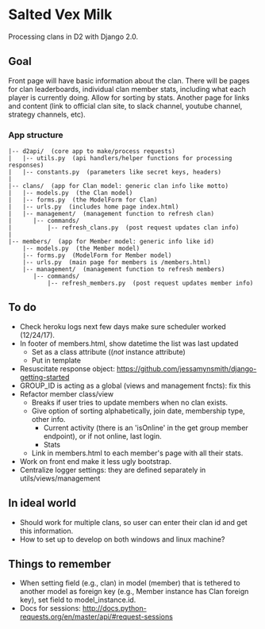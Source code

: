 # Salted Vex Milk
Processing clans in D2 with Django 2.0.

## Goal
Front page will have basic information about the clan. There will be pages for clan leaderboards, individual clan member stats, including what each player is currently doing.  Allow for sorting by stats. Another page for links and content (link to official clan site, to slack channel, youtube channel, strategy channels, etc).

### App structure
    |-- d2api/  (core app to make/process requests)   
    |   |-- utils.py  (api handlers/helper functions for processing responses)    
    |   |-- constants.py  (parameters like secret keys, headers)    
    |       
    |-- clans/  (app for Clan model: generic clan info like motto)    
    |   |-- models.py  (the Clan model)    
    |   |-- forms.py  (the ModelForm for Clan)    
    |   |-- urls.py  (includes home page index.html)    
    |   |-- management/  (management function to refresh clan)
    |      |-- commands/  
    |          |-- refresh_clans.py  (post request updates clan info)
    |    
    |-- members/  (app for Member model: generic info like id)     
        |-- models.py  (the Member model)    
        |-- forms.py  (ModelForm for Member model)    
        |-- urls.py  (main page for members is /members.html)     
        |-- management/  (management function to refresh members)
           |-- commands/
               |-- refresh_members.py  (post request updates member info)

## To do
- Check heroku logs next few days make sure scheduler worked (12/24/17).
- In footer of members.html, show datetime the list was last updated
    - Set as a class attribute ((*not* instance attribute)
    - Put in template
- Resuscitate response object:
    https://github.com/jessamynsmith/django-getting-started
- GROUP_ID is acting as a global (views and management fncts): fix this
- Refactor member class/view
    - Breaks if user tries to update members when no clan exists.
    - Give option of sorting alphabetically, join date, membership type, other info.
        - Current activity (there is an 'isOnline' in the get group member endpoint), or if not online, last login.
        - Stats
    - Link in members.html to each member's page with all their stats.
- Work on front end make it less ugly bootstrap.
- Centralize logger settings: they are defined separately in
    utils/views/management

## In ideal world
- Should work for multiple clans, so user can enter their clan id and get this information.
- How to set up to develop on both windows and linux machine?

## Things to remember
- When setting field (e.g., clan) in model (member) that is tethered to another model as foreign key (e.g., Member instance has Clan foreign key), set field to model_instance.id.
- Docs for sessions: http://docs.python-requests.org/en/master/api/#request-sessions

